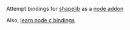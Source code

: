 Attempt bindings for [shapelib](http://shapelib.maptools.org/) as a [node addon](http://nodejs.org/api/addons.html)

Also, [learn node c bindings]()

